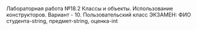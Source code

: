 Лабораторная работа №18.2 Классы и объекты. Использование конструкторов. Вариант - 10.
Пользовательский класс ЭКЗАМЕН: ФИО студента-string, предмет-string, оценка-int
